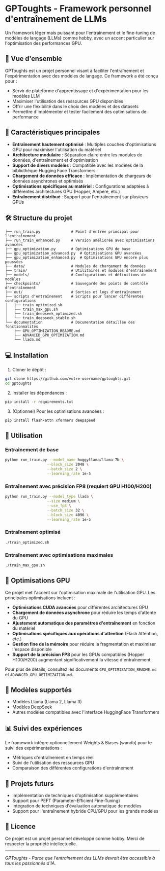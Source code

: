 # GPToughts - Framework personnel d'entraînement de LLMs

Un framework léger mais puissant pour l'entraînement et le fine-tuning de modèles de langage (LLMs) comme hobby, avec un accent particulier sur l'optimisation des performances GPU.

## 🌟 Vue d'ensemble

GPToughts est un projet personnel visant à faciliter l'entraînement et l'expérimentation avec des modèles de langage. Ce framework a été conçu pour :

- Servir de plateforme d'apprentissage et d'expérimentation pour les modèles LLM
- Maximiser l'utilisation des ressources GPU disponibles
- Offrir une flexibilité dans le choix des modèles et des datasets
- Permettre d'implémenter et tester facilement des optimisations de performance

## 🧩 Caractéristiques principales

- **Entraînement hautement optimisé** : Multiples couches d'optimisations GPU pour maximiser l'utilisation du matériel
- **Architecture modulaire** : Séparation claire entre les modules de données, d'entraînement et d'optimisation
- **Support de divers modèles** : Compatible avec les modèles de la bibliothèque Hugging Face Transformers
- **Chargement de données efficace** : Implémentation de chargeurs de données asynchrones et optimisés
- **Optimisations spécifiques au matériel** : Configurations adaptées à différentes architectures GPU (Hopper, Ampere, etc.)
- **Entraînement distribué** : Support pour l'entraînement sur plusieurs GPUs

## 🛠️ Structure du projet

```
├── run_train.py              # Point d'entrée principal pour l'entraînement
├── run_train_enhanced.py     # Version améliorée avec optimisations avancées
├── gpu_optimization.py       # Optimisations GPU de base
├── gpu_optimization_advanced.py  # Optimisations GPU avancées
├── gpu_optimization_enhanced.py  # Optimisations GPU encore plus poussées
├── data/                     # Modules de chargement de données
├── train/                    # Utilitaires et modules d'entraînement
├── models/                   # Configurations et définitions de modèles
├── checkpoints/              # Sauvegarde des points de contrôle d'entraînement
├── out/                      # Sorties et logs d'entraînement
├── scripts d'entraînement    # Scripts pour lancer différentes configurations
│   ├── train_optimized.sh
│   ├── train_max_gpu.sh
│   ├── train_deepseek_optimized.sh
│   └── train_deepseek_stable.sh
└── documentation             # Documentation détaillée des fonctionnalités
    ├── GPU_OPTIMIZATION_README.md
    ├── ADVANCED_GPU_OPTIMIZATION.md
    └── llada.md
```

## 💻 Installation

1. Cloner le dépôt :
```bash
git clone https://github.com/votre-username/gptoughts.git
cd gptoughts
```

2. Installer les dépendances :
```bash
pip install -r requirements.txt
```

3. (Optionnel) Pour les optimisations avancées :
```bash
pip install flash-attn xformers deepspeed
```

## 🚀 Utilisation

### Entraînement de base

```bash
python run_train.py --model_name huggyllama/llama-7b \
                   --block_size 2048 \
                   --batch_size 2 \
                   --learning_rate 1e-5
```

### Entraînement avec précision FP8 (requiert GPU H100/H200)

```bash
python run_train.py --model_type llada \
                   --size medium \
                   --use_fp8 \
                   --batch_size 32 \
                   --block_size 4096 \
                   --learning_rate 1e-5
```

### Entraînement optimisé

```bash
./train_optimized.sh
```

### Entraînement avec optimisations maximales

```bash
./train_max_gpu.sh
```

## 🔧 Optimisations GPU

Ce projet met l'accent sur l'optimisation maximale de l'utilisation GPU. Les principales optimisations incluent :

- **Optimisations CUDA avancées** pour différentes architectures GPU
- **Chargement de données asynchrone** pour réduire les temps d'attente du GPU
- **Ajustement automatique des paramètres d'entraînement** en fonction du matériel
- **Optimisations spécifiques aux opérations d'attention** (Flash Attention, etc.)
- **Gestion fine de la mémoire** pour réduire la fragmentation et maximiser l'espace disponible
- **Support de la précision FP8** pour les GPUs compatibles (Hopper H100/H200) augmentant significativement la vitesse d'entraînement

Pour plus de détails, consultez les documents `GPU_OPTIMIZATION_README.md` et `ADVANCED_GPU_OPTIMIZATION.md`.

## 🧪 Modèles supportés

- Modèles Llama (Llama 2, Llama 3)
- Modèles DeepSeek
- Autres modèles compatibles avec l'interface HuggingFace Transformers

## 📊 Suivi des expériences

Le framework intègre optionnellement Weights & Biases (wandb) pour le suivi des expérimentations :
- Métriques d'entraînement en temps réel
- Suivi de l'utilisation des ressources GPU
- Comparaison des différentes configurations d'entraînement

## 🔮 Projets futurs

- Implémentation de techniques d'optimisation supplémentaires
- Support pour PEFT (Parameter-Efficient Fine-Tuning)
- Intégration de techniques d'évaluation automatique de modèles
- Support pour l'entraînement hybride CPU/GPU pour les grands modèles

## 📝 Licence

Ce projet est un projet personnel développé comme hobby. Merci de respecter la propriété intellectuelle.

---

*GPToughts - Parce que l'entraînement des LLMs devrait être accessible à tous les passionnés d'IA.* 
